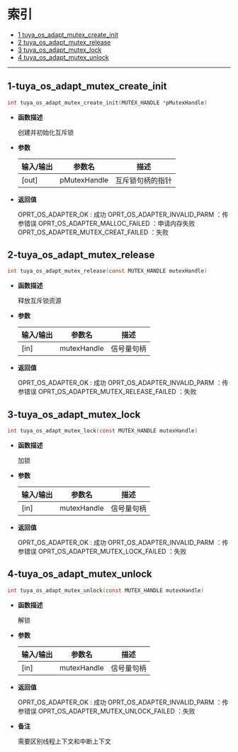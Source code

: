 # 索引

  * [1 tuya_os_adapt_mutex_create_init](#1-tuya_os_adapt_mutex_create_init)
  * [2 tuya_os_adapt_mutex_release](#2-tuya_os_adapt_mutex_release)
  * [3 tuya_os_adapt_mutex_lock](#3-tuya_os_adapt_mutex_lock)
  * [4 tuya_os_adapt_mutex_unlock](#4-tuya_os_adapt_mutex_unlock)
------

## 1-tuya_os_adapt_mutex_create_init

```c
int tuya_os_adapt_mutex_create_init(MUTEX_HANDLE *pMutexHandle)
```

- **函数描述**

  创建并初始化互斥锁
 

- **参数**

  | 输入/输出 |  参数名  |  描述  |
  |--------|--------|--------|
  | [out] | pMutexHandle | 互斥锁句柄的指针 |

- **返回值**

  OPRT_OS_ADAPTER_OK : 成功
  OPRT_OS_ADAPTER_INVALID_PARM ：传参错误
  OPRT_OS_ADAPTER_MALLOC_FAILED ：申请内存失败
  OPRT_OS_ADAPTER_MUTEX_CREAT_FAILED ：失败


## 2-tuya_os_adapt_mutex_release

```c
int tuya_os_adapt_mutex_release(const MUTEX_HANDLE mutexHandle)
```

- **函数描述**

  释放互斥锁资源
 

- **参数**

  | 输入/输出 |  参数名  |  描述  |
  |--------|--------|--------|
  | [in] | mutexHandle | 信号量句柄 |

- **返回值**

  OPRT_OS_ADAPTER_OK : 成功
  OPRT_OS_ADAPTER_INVALID_PARM ：传参错误
  OPRT_OS_ADAPTER_MUTEX_RELEASE_FAILED ：失败



## 3-tuya_os_adapt_mutex_lock

```c
int tuya_os_adapt_mutex_lock(const MUTEX_HANDLE mutexHandle)
```

- **函数描述**

  加锁
 

- **参数**

  | 输入/输出 |  参数名  |  描述  |
  |--------|--------|--------|
  | [in] | mutexHandle | 信号量句柄 |

- **返回值**

  OPRT_OS_ADAPTER_OK : 成功
  OPRT_OS_ADAPTER_INVALID_PARM ：传参错误
  OPRT_OS_ADAPTER_MUTEX_LOCK_FAILED ：失败

## 4-tuya_os_adapt_mutex_unlock

```c
int tuya_os_adapt_mutex_unlock(const MUTEX_HANDLE mutexHandle)
```

- **函数描述**

  解锁
 

- **参数**

  | 输入/输出 |  参数名  |  描述  |
  |--------|--------|--------|
  | [in] | mutexHandle | 信号量句柄 |

- **返回值**

  OPRT_OS_ADAPTER_OK : 成功
  OPRT_OS_ADAPTER_INVALID_PARM ：传参错误
  OPRT_OS_ADAPTER_MUTEX_UNLOCK_FAILED ：失败
  
- **备注**

  需要区别线程上下文和中断上下文
